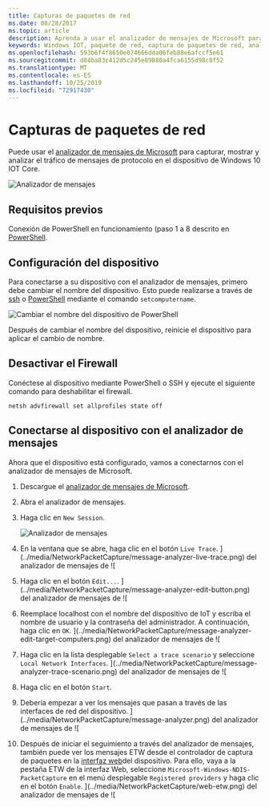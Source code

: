 ```yaml
---
title: Capturas de paquetes de red
ms.date: 08/28/2017
ms.topic: article
description: Aprenda a usar el analizador de mensajes de Microsoft para habilitar la captura de paquetes de red
keywords: Windows IOT, paquete de red, captura de paquetes de red, analizador de mensajes de Microsoft, PowerShell
ms.openlocfilehash: 593b6f4f8650e074666dda06feb88e6afccf5e61
ms.sourcegitcommit: d84ba83c412d5c245e89880a4fca6155d98c8f52
ms.translationtype: MT
ms.contentlocale: es-ES
ms.lasthandoff: 10/25/2019
ms.locfileid: "72917430"
---
```

# <a name="network-packet-capture"></a>Capturas de paquetes de red

Puede usar el [analizador de mensajes de Microsoft](http://www.microsoft.com/en-us/download/details.aspx?id=44226) para capturar, mostrar y analizar el tráfico de mensajes de protocolo en el dispositivo de Windows 10 IOT Core.

![Analizador de mensajes](../media/NetworkPacketCapture/message-analyzer.png)

## <a name="prerequisites"></a>Requisitos previos

Conexión de PowerShell en funcionamiento (paso 1 a 8 descrito en [PowerShell](../connect-your-device/PowerShell.md).

## <a name="set-up-your-device"></a>Configuración del dispositivo

Para conectarse a su dispositivo con el analizador de mensajes, primero debe cambiar el nombre del dispositivo.  Esto puede realizarse a través de [ssh](../connect-your-device/SSH.md) o [PowerShell](../connect-your-device/PowerShell.md) mediante el comando `setcomputername`.

![Cambiar el nombre del dispositivo de PowerShell](../media/NetworkPacketCapture/powershell-rename-device.png)

Después de cambiar el nombre del dispositivo, reinicie el dispositivo para aplicar el cambio de nombre.

## <a name="turn-off-the-firewall"></a>Desactivar el Firewall

Conéctese al dispositivo mediante PowerShell o SSH y ejecute el siguiente comando para deshabilitar el firewall.
    
    netsh advfirewall set allprofiles state off
    
## <a name="connect-to-your-device-using-message-analyzer"></a>Conectarse al dispositivo con el analizador de mensajes

Ahora que el dispositivo está configurado, vamos a conectarnos con el analizador de mensajes de Microsoft.

1. Descargue el [analizador de mensajes de Microsoft](http://www.microsoft.com/en-us/download/details.aspx?id=44226).
2. Abra el analizador de mensajes.
3. Haga clic en `New Session`.

    ![Analizador de mensajes](../media/NetworkPacketCapture/message-analyzer-new-session.png)
4. En la ventana que se abre, haga clic en el botón `Live Trace`.
    ](../media/NetworkPacketCapture/message-analyzer-live-trace.png) del analizador de mensajes de ![
5. Haga clic en el botón `Edit...`.
    ](../media/NetworkPacketCapture/message-analyzer-edit-button.png) del analizador de mensajes de ![
6. Reemplace localhost con el nombre del dispositivo de IoT y escriba el nombre de usuario y la contraseña del administrador.  A continuación, haga clic en `OK`.
    ](../media/NetworkPacketCapture/message-analyzer-edit-target-computers.png) del analizador de mensajes de ![
7. Haga clic en la lista desplegable `Select a trace scenario` y seleccione `Local Network Interfaces`.
    ](../media/NetworkPacketCapture/message-analyzer-trace-scenario.png) del analizador de mensajes de ![
8. Haga clic en el botón `Start`.
9. Debería empezar a ver los mensajes que pasan a través de las interfaces de red del dispositivo.
    ](../media/NetworkPacketCapture/message-analyzer.png) del analizador de mensajes de ![
10. Después de iniciar el seguimiento a través del analizador de mensajes, también puede ver los mensajes ETW desde el controlador de captura de paquetes en la [interfaz web](DevicePortal.md)del dispositivo.  Para ello, vaya a la pestaña ETW de la interfaz Web, seleccione `Microsoft-Windows-NDIS-PacketCapture` en el menú desplegable `Registered providers` y haga clic en el botón `Enable`.
    ](../media/NetworkPacketCapture/web-etw.png) del analizador de mensajes de ![    
